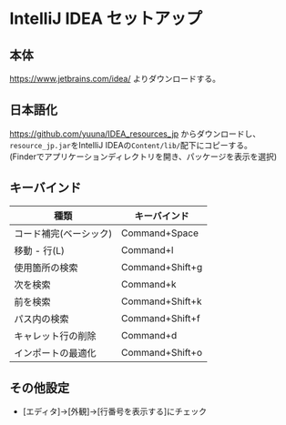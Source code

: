 # IntelliJ IDEA セットアップ

## 本体
https://www.jetbrains.com/idea/ よりダウンロードする。

## 日本語化
https://github.com/yuuna/IDEA_resources_jp からダウンロードし、`resource_jp.jar`をIntelliJ IDEAの`Content/lib/`配下にコピーする。  
(Finderでアプリケーションディレクトリを開き、パッケージを表示を選択)

## キーバインド
| 種類                   | キーバインド    |
|------------------------|-----------------|
| コード補完(ベーシック) | Command+Space   |
| 移動 - 行(L)           | Command+l       |
| 使用箇所の検索         | Command+Shift+g |
| 次を検索               | Command+k       |
| 前を検索               | Command+Shift+k |
| パス内の検索           | Command+Shift+f |
| キャレット行の削除     | Command+d       |
| インポートの最適化     | Command+Shift+o |

## その他設定
* [エディタ]->[外観]->[行番号を表示する]にチェック
